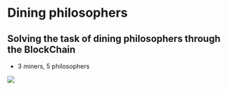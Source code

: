# Dining philosophers

## Solving the task of dining philosophers through the BlockChain
- 3 miners, 5 philosophers
<img src="https://camo.githubusercontent.com/7c333b7510ba3ca952abb92557d9b409e0968918/68747470733a2f2f70702e757365726170692e636f6d2f633834343332302f763834343332303133362f3135663966662f6a4275596b5332586d54552e6a7067"/>
